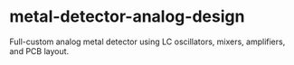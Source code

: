 # metal-detector-analog-design
Full-custom analog metal detector using LC oscillators, mixers, amplifiers, and PCB layout.
